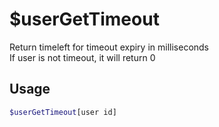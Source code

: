 # $userGetTimeout

Return timeleft for timeout expiry in milliseconds\
If user is not timeout, it will return 0

## Usage

```bash
$userGetTimeout[user id]
```


